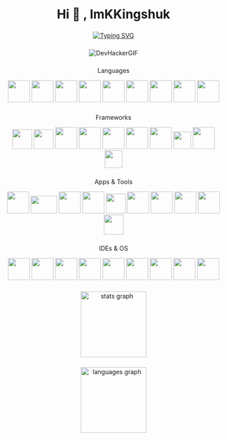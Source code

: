 <h1 align="center">Hi 👋 , ImKKingshuk</h1>

###

<div align="center">

[![Typing SVG](https://readme-typing-svg.demolab.com?font=Fira+Code&size=24&pause=1000&color=000000&center=true&vCenter=true&width=435&lines=Developer%2C+Tech+Geek;Web3%2C+Blockchain%2C+CustomROMs)](https://git.io/typing-svg)

</div>

###

<div align="center">
  
![DevHackerGIF](https://user-images.githubusercontent.com/126203172/221277778-aeb09245-0dcf-47d4-872f-74267554b29a.gif)

</div>
  
###

<div align="center">
<p align="center">Languages</p>

<img src="https://github.com/ImKKingshuk/ImKKingshuk/assets/126203172/4e49eb43-2cf5-4150-88a1-1c8d37aff6db" height="50" width="50"/>
<img src="https://github.com/ImKKingshuk/ImKKingshuk/assets/126203172/fcee4cd6-8a16-4e5a-bd65-467d241b6842" height="50" width="50"/>
<img src="https://github.com/ImKKingshuk/ImKKingshuk/assets/126203172/c1d093b4-f590-48da-b4e4-4ca0efb51ffd" height="50" width="50"/>
<img src="https://github.com/ImKKingshuk/ImKKingshuk/assets/126203172/3227043f-37d2-4783-83fe-aab3a128335b" height="50" width="50"/>
<img src="https://github.com/ImKKingshuk/ImKKingshuk/assets/126203172/24944eca-5345-4a97-a6e6-d466a676e285" height="50" width="50"/>
<img src="https://github.com/ImKKingshuk/ImKKingshuk/assets/126203172/a8b1631f-9852-4e43-a107-74a98aa1fba7" height="50" width="50"/>
<img src="https://github.com/ImKKingshuk/ImKKingshuk/assets/126203172/88d12399-81c0-4ce6-a164-c93053aded9d" height="50" width="50"/>
<img src="https://github.com/ImKKingshuk/ImKKingshuk/assets/126203172/8a880a02-7d31-4b5b-8dfd-15a08c944067" height="50" width="50"/>
<img src="https://github.com/ImKKingshuk/ImKKingshuk/assets/126203172/1fa53362-acaf-43a8-8e4b-2fb862a82c55" height="50" width="50"/>

</div>

###

<div align="center">
<p align="center">Frameworks</p>
  
<img src="https://github.com/ImKKingshuk/ImKKingshuk/assets/126203172/191f0dbf-566b-482f-943d-dfd60509f0f6" height="45" width="45"/>
<img src="https://github.com/ImKKingshuk/ImKKingshuk/assets/126203172/34e2d7b1-2984-4e8c-8545-a66a0d131a50" height="45" width="45"/>
<img src="https://github.com/ImKKingshuk/ImKKingshuk/assets/126203172/94e1c337-fc7e-4a7b-933a-eb6cce1d4d96" height="50" width="50"/>
<img src="https://github.com/ImKKingshuk/ImKKingshuk/assets/126203172/671710e8-f486-4adf-86ac-96d63cc3a5bc" height="50" width="50"/>
<img src="https://github.com/ImKKingshuk/ImKKingshuk/assets/126203172/9902c424-092d-4550-8aaf-61a79eecbdbe" height="50" width="50"/>
<img src="https://github.com/ImKKingshuk/ImKKingshuk/assets/126203172/a2f36be7-33e7-4a4e-8bc8-80ad0be561f9" height="50" width="50"/>
<img src="https://github.com/ImKKingshuk/ImKKingshuk/assets/126203172/346a5f06-49e4-4434-8ece-3ccaf5b83250" height="50" width="50"/>
<img src="https://github.com/ImKKingshuk/ImKKingshuk/assets/126203172/65be8399-5362-4942-8700-098d7e89a135" height="40" width="40"/>
<img src="https://github.com/ImKKingshuk/ImKKingshuk/assets/126203172/18745d67-750f-474c-9e1e-da9211ee4be6" height="50" width="50"/>
<img src="https://github.com/ImKKingshuk/ImKKingshuk/assets/126203172/b4f3cc5f-eccb-481b-a01e-3f77238611e9" height="40" width="40"/>

</div>

###

<div align="center">
<p align="center">Apps & Tools</p>

<img src="https://github.com/ImKKingshuk/ImKKingshuk/assets/126203172/5ad374bf-ffbb-45b2-9b46-0bfa44fb6dfd" height="50" width="50"/>
<img src="https://github.com/ImKKingshuk/ImKKingshuk/assets/126203172/b0c9a12b-f28e-4ef0-9d55-813eb55373ac" height="40" width="60"/>
<img src="https://github.com/ImKKingshuk/ImKKingshuk/assets/126203172/f2516de1-b3a5-4046-8a71-6a188c8aebb7" height="50" width="50"/>
<img src="https://github.com/ImKKingshuk/ImKKingshuk/assets/126203172/e17d3e51-bf05-4238-a279-a94c88b31382" height="50" width="50"/>
<img src="https://github.com/ImKKingshuk/ImKKingshuk/assets/126203172/d273f01a-7463-491c-ab7d-d4261aa11f4e" height="45" width="45"/>
<img src="https://github.com/ImKKingshuk/ImKKingshuk/assets/126203172/af5e91f1-4140-46eb-98b3-27cb03abf8a9" height="50" width="50"/>
<img src="https://github.com/ImKKingshuk/ImKKingshuk/assets/126203172/bccaad94-b09f-4eb9-a07c-9a7ea44a97d6" height="50" width="50"/>
<img src="https://github.com/ImKKingshuk/ImKKingshuk/assets/126203172/34572fa0-12cf-414b-9776-d76a152923a9" height="50" width="50"/>
<img src="https://github.com/ImKKingshuk/ImKKingshuk/assets/126203172/e4b04386-b04a-4aa7-a026-d74e2850cb5d" height="50" width="50"/>
<img src="https://github.com/ImKKingshuk/ImKKingshuk/assets/126203172/d412c0e5-c0a1-4b12-a4d4-80a6a5c041e4" height="45" width="45"/>

</div>

###

<div align="center">
<p align="center">IDEs & OS</p>
 
<img src="https://github.com/ImKKingshuk/ImKKingshuk/assets/126203172/5e4d16e6-ee92-4802-8895-76b4fe517e99" height="50" width="50"/>
<img src="https://github.com/ImKKingshuk/ImKKingshuk/assets/126203172/00570c56-4b74-4f1c-888e-dddb179b25ac" height="50" width="50"/>
<img src="https://github.com/ImKKingshuk/ImKKingshuk/assets/126203172/cc56977c-b3e4-4097-8526-16ce11617d9c" height="50" width="50"/>
<img src="https://github.com/ImKKingshuk/ImKKingshuk/assets/126203172/b8397900-48e3-41a2-81ef-7ead0ab5e703" height="50" width="50"/>
<img src="https://github.com/ImKKingshuk/ImKKingshuk/assets/126203172/a6044a82-0203-4368-bf50-6418d492642c" height="50" width="50"/>
<img src="https://github.com/ImKKingshuk/ImKKingshuk/assets/126203172/73a2fba4-8659-49d7-b4bd-d6ae2ef17424" height="50" width="50"/>
<img src="https://github.com/ImKKingshuk/ImKKingshuk/assets/126203172/dbcf0ac1-60e5-4bf0-b917-cb538871dc27" height="50" width="50"/>
<img src="https://github.com/ImKKingshuk/ImKKingshuk/assets/126203172/667d72a8-db38-4fb4-b7dc-968db6666955" height="50" width="50"/>
<img src="https://github.com/ImKKingshuk/ImKKingshuk/assets/126203172/924518ef-52db-4897-98ce-63ca83a4fe2a" height="50" width="50"/>

</div>

###

<div align="center">
 
  <img src="https://github-readme-stats.vercel.app/api?hide_title=false&hide_rank=false&show_icons=true&include_all_commits=true&count_private=true&disable_animations=false&theme=default&locale=en&hide_border=true&username=ImKKingshuk" height="150" alt="stats graph"  />
 
</div>

###

<div align="center">
 
  <img src="https://github-readme-stats.vercel.app/api/top-langs?locale=en&hide_title=false&layout=compact&card_width=320&langs_count=100&theme=default&hide_border=true&username=ImKKingshuk" height="150" alt="languages graph"  />

</div>

###
